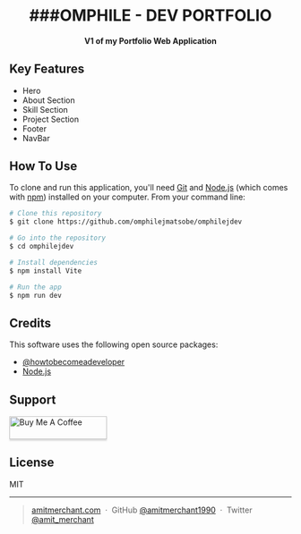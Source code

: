 
<h1 align="center">
  ###OMPHILE - DEV PORTFOLIO
  <br>
</h1>

<h4 align="center">V1 of my Portfolio Web Application</h4>


## Key Features
  * Hero
  * About Section
  * Skill Section
  * Project Section
  * Footer
  * NavBar


## How To Use

To clone and run this application, you'll need [Git](https://git-scm.com) and [Node.js](https://nodejs.org/en/download/) (which comes with [npm](http://npmjs.com)) installed on your computer. From your command line:

```bash
# Clone this repository
$ git clone https://github.com/omphilejmatsobe/omphilejdev

# Go into the repository
$ cd omphilejdev

# Install dependencies
$ npm install Vite

# Run the app
$ npm run dev
```

## Credits

This software uses the following open source packages:
- [@howtobecomeadeveloper](https://www.youtube.com/@howtobecomeadeveloper)
- [Node.js](https://nodejs.org/)

## Support

<a href="https://www.buymeacoffee.com/omphile" target="_blank"><img src="https://www.buymeacoffee.com/assets/img/custom_images/purple_img.png" alt="Buy Me A Coffee" style="height: 41px !important;width: 174px !important;box-shadow: 0px 3px 2px 0px rgba(190, 190, 190, 0.5) !important;-webkit-box-shadow: 0px 3px 2px 0px rgba(190, 190, 190, 0.5) !important;" ></a>

## License

MIT

---

> [amitmerchant.com](https://www.amitmerchant.com) &nbsp;&middot;&nbsp;
> GitHub [@amitmerchant1990](https://github.com/amitmerchant1990) &nbsp;&middot;&nbsp;
> Twitter [@amit_merchant](https://twitter.com/amit_merchant)

